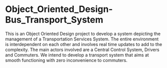 # Object_Oriented_Design-Bus_Transport_System
This is an Object Oriented Design project to develop a system depicting the management of a Transportation Services System. The entire environment is interdependent on each other and involves real time updates to add to the complexity. The main actors involved are a Central Control System, Drivers and Commuters. We intend to develop a transport system that aims at smooth functioning with zero inconvenience to commuters.
